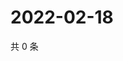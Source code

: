 # 2022-02-18

共 0 条

<!-- BEGIN WEIBO -->
<!-- 最后更新时间 Fri Feb 18 2022 23:09:39 GMT+0800 (China Standard Time) -->

<!-- END WEIBO -->
